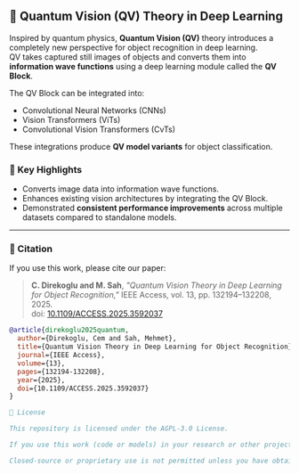 ## 📖 Quantum Vision (QV) Theory in Deep Learning

Inspired by quantum physics, **Quantum Vision (QV)** theory introduces a completely new perspective for object recognition in deep learning.  
QV takes captured still images of objects and converts them into **information wave functions** using a deep learning module called the **QV Block**.  

The QV Block can be integrated into:
- Convolutional Neural Networks (CNNs)
- Vision Transformers (ViTs)
- Convolutional Vision Transformers (CvTs)

These integrations produce **QV model variants** for object classification.

### 🔬 Key Highlights
- Converts image data into information wave functions.
- Enhances existing vision architectures by integrating the QV Block.
- Demonstrated **consistent performance improvements** across multiple datasets compared to standalone models.

---

### 📄 Citation
If you use this work, please cite our paper:

> **C. Direkoglu and M. Sah**, *"Quantum Vision Theory in Deep Learning for Object Recognition,"* IEEE Access, vol. 13, pp. 132194–132208, 2025.  
> doi: [10.1109/ACCESS.2025.3592037](https://doi.org/10.1109/ACCESS.2025.3592037)

```bibtex
@article{direkoglu2025quantum,
  author={Direkoglu, Cem and Sah, Mehmet},
  title={Quantum Vision Theory in Deep Learning for Object Recognition},
  journal={IEEE Access},
  volume={13},
  pages={132194-132208},
  year={2025},
  doi={10.1109/ACCESS.2025.3592037}
}

📜 License

This repository is licensed under the AGPL-3.0 License.

If you use this work (code or models) in your research or other projects, you must release your derivative work openly under the same license.

Closed-source or proprietary use is not permitted unless you have obtained an enterprise license from the Vindio AI Software Ltd, https://vindioai.com/ 
